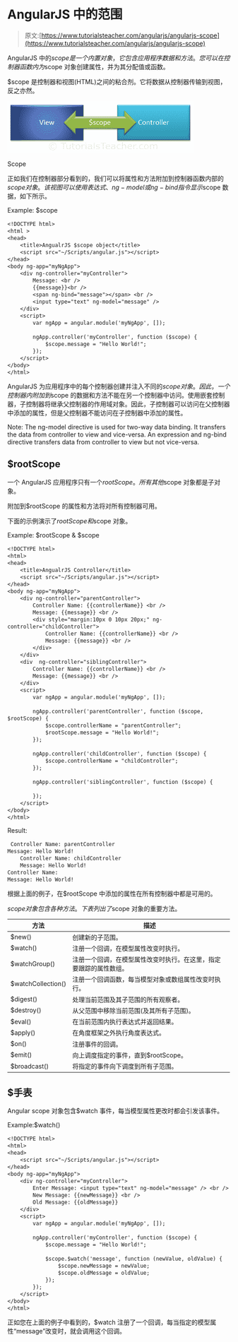 # AngularJS 中的范围

> 原文:[https://www.tutorialsteacher.com/angularjs/angularjs-scope](https://www.tutorialsteacher.com/angularjs/angularjs-scope)

AngularJS 中的$scope 是一个内置对象，它包含应用程序数据和方法。您可以在控制器函数内为$scope 对象创建属性，并为其分配值或函数。

$scope 是控制器和视图(HTML)之间的粘合剂。它将数据从控制器传输到视图，反之亦然。

[![](img/bb90056e7d59013db8289fd402ae6a68.png)](../../Content/images/ng/ng-scope.png)

Scope



正如我们在控制器部分看到的，我们可以将属性和方法附加到控制器函数内部的$scope 对象。该视图可以使用表达式、ng-model 或 ng-bind 指令显示$scope 数据，如下所示。

Example: $scope

```
<!DOCTYPE html>
<html >
<head>
    <title>AngualrJS $scope object</title>
    <script src="~/Scripts/angular.js"></script>
</head>
<body ng-app="myNgApp">
    <div ng-controller="myController">
        Message: <br />
        {{message}}<br />
        <span ng-bind="message"></span> <br />
        <input type="text" ng-model="message" /> 
    </div>
    <script>
        var ngApp = angular.module('myNgApp', []);

        ngApp.controller('myController', function ($scope) {
            $scope.message = "Hello World!";        
        });
    </script>
</body>
</html> 
```

AngularJS 为应用程序中的每个控制器创建并注入不同的$scope 对象。因此，一个控制器内附加到$scope 的数据和方法不能在另一个控制器中访问。使用嵌套控制器，子控制器将继承父控制器的作用域对象。因此，子控制器可以访问在父控制器中添加的属性，但是父控制器不能访问在子控制器中添加的属性。

Note: The ng-model directive is used for two-way data binding. It transfers the data from controller to view and vice-versa. An expression and ng-bind directive transfers data from controller to view but not vice-versa.

## $rootScope

一个 AngularJS 应用程序只有一个$rootScope。所有其他$scope 对象都是子对象。

附加到$rootScope 的属性和方法将对所有控制器可用。

下面的示例演示了$rootScope 和$scope 对象。

Example: $rootScope & $scope

```
<!DOCTYPE html>
<html>
<head>
    <title>AngualrJS Controller</title>
    <script src="~/Scripts/angular.js"></script>
</head>
<body ng-app="myNgApp">
    <div ng-controller="parentController">
        Controller Name: {{controllerName}} <br />
        Message: {{message}} <br />
        <div style="margin:10px 0 10px 20px;" ng-controller="childController">
            Controller Name: {{controllerName}} <br />
            Message: {{message}} <br />
        </div>
    </div>
    <div  ng-controller="siblingController">
        Controller Name: {{controllerName}} <br />
        Message: {{message}} <br />
    </div>
    <script>
        var ngApp = angular.module('myNgApp', []);

        ngApp.controller('parentController', function ($scope, $rootScope) {
            $scope.controllerName = "parentController";
            $rootScope.message = "Hello World!";
        });

        ngApp.controller('childController', function ($scope) {
            $scope.controllerName = "childController";
        });

        ngApp.controller('siblingController', function ($scope) {

        });
    </script>
</body>
</html>
```

Result:

```
 Controller Name: parentController
Message: Hello World!
    Controller Name: childController
    Message: Hello World!
Controller Name:
Message: Hello World!
```

根据上面的例子，在$rootScope 中添加的属性在所有控制器中都是可用的。

$scope 对象包含各种方法。下表列出了$scope 对象的重要方法。

| 方法 | 描述 |
| --- | --- |
| $new() | 创建新的子范围。 |
| $watch() | 注册一个回调，在模型属性改变时执行。 |
| $watchGroup() | 注册一个回调，在模型属性改变时执行。在这里，指定要跟踪的属性数组。 |
| $watchCollection() | 注册一个回调函数，每当模型对象或数组属性改变时执行。 |
| $digest() | 处理当前范围及其子范围的所有观察者。 |
| $destroy() | 从父范围中移除当前范围(及其所有子范围)。 |
| $eval() | 在当前范围内执行表达式并返回结果。 |
| $apply() | 在角度框架之外执行角度表达式。 |
| $on() | 注册事件的回调。 |
| $emit() | 向上调度指定的事件，直到$rootScope。 |
| $broadcast() | 将指定的事件向下调度到所有子范围。 |

## $手表

Angular scope 对象包含$watch 事件，每当模型属性更改时都会引发该事件。

Example:$watch()

```
<!DOCTYPE html>
<html>
<head>
    <script src="~/Scripts/angular.js"></script>
</head>
<body ng-app="myNgApp">
    <div ng-controller="myController">
        Enter Message: <input type="text" ng-model="message" /> <br />
        New Message: {{newMessage}} <br />
        Old Message: {{oldMessage}} 
    </div>
    <script>
        var ngApp = angular.module('myNgApp', []);

        ngApp.controller('myController', function ($scope) {
            $scope.message = "Hello World!";

            $scope.$watch('message', function (newValue, oldValue) {
                $scope.newMessage = newValue;
                $scope.oldMessage = oldValue;
            });
        });
    </script>
</body>
</html> 
```

正如您在上面的例子中看到的，$watch 注册了一个回调，每当指定的模型属性“message”改变时，就会调用这个回调。